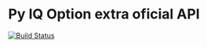 # Py IQ Option extra oficial API
[![Build Status](https://travis-ci.com/deibsoncarvalho/py-iqoption-api.svg?branch=master)](https://travis-ci.com/deibsoncarvalho/py-iqoption-api)
